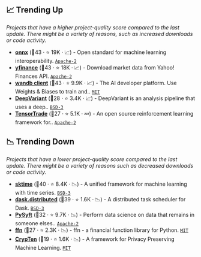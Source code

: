 ## 📈 Trending Up

_Projects that have a higher project-quality score compared to the last update. There might be a variety of reasons, such as increased downloads or code activity._

- <b><a href="https://github.com/onnx/onnx">onnx</a></b> (🥇43 ·  ⭐ 19K · 📈) - Open standard for machine learning interoperability. <code><a href="http://bit.ly/3nYMfla">Apache-2</a></code>
- <b><a href="https://github.com/ranaroussi/yfinance">yfinance</a></b> (🥇43 ·  ⭐ 18K · 📈) - Download market data from Yahoo! Finances API. <code><a href="http://bit.ly/3nYMfla">Apache-2</a></code>
- <b><a href="https://github.com/wandb/wandb">wandb client</a></b> (🥇43 ·  ⭐ 9.9K · 📈) - The AI developer platform. Use Weights & Biases to train and.. <code><a href="http://bit.ly/34MBwT8">MIT</a></code>
- <b><a href="https://github.com/google/deepvariant">DeepVariant</a></b> (🥉28 ·  ⭐ 3.4K · 📈) - DeepVariant is an analysis pipeline that uses a deep.. <code><a href="http://bit.ly/3aKzpTv">BSD-3</a></code> <code><img src="https://git.io/JLy1A" style="display:inline;" width="13" height="13"></code>
- <b><a href="https://github.com/tensortrade-org/tensortrade">TensorTrade</a></b> (🥉27 ·  ⭐ 5.1K · 💤) - An open source reinforcement learning framework for.. <code><a href="http://bit.ly/3nYMfla">Apache-2</a></code>

## 📉 Trending Down

_Projects that have a lower project-quality score compared to the last update. There might be a variety of reasons such as decreased downloads or code activity._

- <b><a href="https://github.com/sktime/sktime">sktime</a></b> (🥇40 ·  ⭐ 8.4K · 📉) - A unified framework for machine learning with time series. <code><a href="http://bit.ly/3aKzpTv">BSD-3</a></code> <code><img src="https://git.io/JLy1F" style="display:inline;" width="13" height="13"></code>
- <b><a href="https://github.com/dask/distributed">dask.distributed</a></b> (🥈39 ·  ⭐ 1.6K · 📉) - A distributed task scheduler for Dask. <code><a href="http://bit.ly/3aKzpTv">BSD-3</a></code>
- <b><a href="https://github.com/OpenMined/PySyft">PySyft</a></b> (🥇32 ·  ⭐ 9.7K · 📉) - Perform data science on data that remains in someone elses.. <code><a href="http://bit.ly/3nYMfla">Apache-2</a></code> <code><img src="https://git.io/JLy1Q" style="display:inline;" width="13" height="13"></code>
- <b><a href="https://github.com/pmorissette/ffn">ffn</a></b> (🥉27 ·  ⭐ 2.3K · 📉) - ffn - a financial function library for Python. <code><a href="http://bit.ly/34MBwT8">MIT</a></code>
- <b><a href="https://github.com/facebookresearch/CrypTen">CrypTen</a></b> (🥉19 ·  ⭐ 1.6K · 📉) - A framework for Privacy Preserving Machine Learning. <code><a href="http://bit.ly/34MBwT8">MIT</a></code> <code><img src="https://git.io/JLy1Q" style="display:inline;" width="13" height="13"></code>

